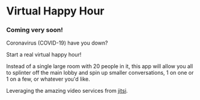 # Virtual Happy Hour

### Coming very soon!

Coronavirus (COVID-19) have you down?

Start a real virtual happy hour!

Instead of a single large room with 20 people in it, this app will allow you all to splinter off the main lobby and spin up smaller conversations, 1 on one or 1 on a few, or whatever you'd like.

Leveraging the amazing video services from [jitsi](https://jitsi.org/).